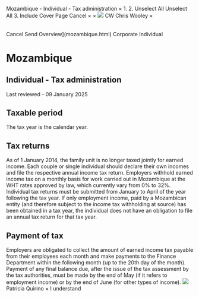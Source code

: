 Mozambique - Individual - Tax administration
×
1.
2.
Unselect All
Unselect All
3.
Include Cover Page
Cancel
×
×
![](-/media/world-wide-tax-summaries/attachments/global---chris-wooley.ashx%3Frev=ac5e5f3223b34096b1afc2a6009c7320&revision=ac5e5f32-23b3-4096-b1af-c2a6009c7320&hash=859B7ADC84DC2CBEC9760E9E6EE7DE6D0A8BFCDF)
CW
Chris Wooley
×
######
Cancel
Send
Overview](mozambique.html)
Corporate
Individual
# Mozambique
## Individual - Tax administration
Last reviewed - 09 January 2025
## Taxable period
The tax year is the calendar year.
## Tax returns
As of 1 January 2014, the family unit is no longer taxed jointly for earned income. Each couple or single individual should declare their own incomes and file the respective annual income tax return.
Employers withhold earned income tax on a monthly basis for work carried out in Mozambique at the WHT rates approved by law, which currently vary from 0% to 32%.
Individual tax returns must be submitted from January to April of the year following the tax year.
If only employment income, paid by a Mozambican entity (and therefore subject to the income tax withholding at source) has been obtained in a tax year, the individual does not have an obligation to file an annual tax return for that tax year.
## Payment of tax
Employers are obligated to collect the amount of earned income tax payable from their employees each month and make payments to the Finance Department within the following month (up to the 20th day of the month).
Payment of any final balance due, after the issue of the tax assessment by the tax authorities, must be made by the end of May (if it refers to employment income) or by the end of June (for other types of income).
![](-/media/world-wide-tax-summaries/mozambiquepatricia-quirinomozambique--patricia-quirinojpg20230531164755698.ashx%3Frev=7d929b2f6af64746a2f357e1b1218d3e&revision=7d929b2f-6af6-4746-a2f3-57e1b1218d3e&hash=DB076B0104E9F2AEC03B54960EE757B8BEB0C93B)
Patricia Quirino
×
I understand